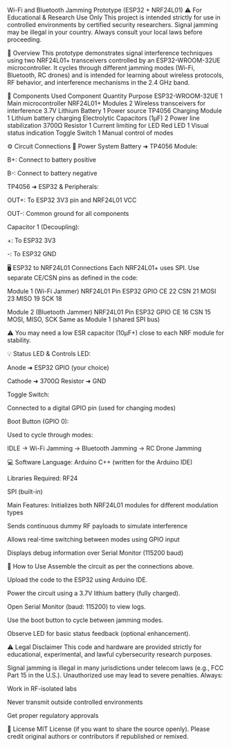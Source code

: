  Wi-Fi and Bluetooth Jamming Prototype (ESP32 + NRF24L01)
⚠️ For Educational & Research Use Only
This project is intended strictly for use in controlled environments by certified security researchers. Signal jamming may be illegal in your country. Always consult your local laws before proceeding.

📡 Overview
This prototype demonstrates signal interference techniques using two NRF24L01+ transceivers controlled by an ESP32-WROOM-32UE microcontroller. It cycles through different jamming modes (Wi-Fi, Bluetooth, RC drones) and is intended for learning about wireless protocols, RF behavior, and interference mechanisms in the 2.4 GHz band.

🧰 Components Used
Component	Quantity	Purpose
ESP32-WROOM-32UE	1	Main microcontroller
NRF24L01+ Modules	2	Wireless transceivers for interference
3.7V Lithium Battery	1	Power source
TP4056 Charging Module	1	Lithium battery charging
Electrolytic Capacitors (1µF)	2	Power line stabilization
3700Ω Resistor	1	Current limiting for LED
Red LED	1	Visual status indication
Toggle Switch	1	Manual control of modes

⚙️ Circuit Connections
🔌 Power System
Battery ➜ TP4056 Module:

B+: Connect to battery positive

B-: Connect to battery negative

TP4056 ➜ ESP32 & Peripherals:

OUT+: To ESP32 3V3 pin and NRF24L01 VCC

OUT-: Common ground for all components

Capacitor 1 (Decoupling):

+: To ESP32 3V3

-: To ESP32 GND

🖥️ ESP32 to NRF24L01 Connections
Each NRF24L01+ uses SPI. Use separate CE/CSN pins as defined in the code:

Module 1 (Wi-Fi Jammer)
NRF24L01 Pin	ESP32 GPIO
CE	22
CSN	21
MOSI	23
MISO	19
SCK	18

Module 2 (Bluetooth Jammer)
NRF24L01 Pin	ESP32 GPIO
CE	16
CSN	15
MOSI, MISO, SCK	Same as Module 1 (shared SPI bus)

⚠️ You may need a low ESR capacitor (10µF+) close to each NRF module for stability.

💡 Status LED & Controls
LED:

Anode ➜ ESP32 GPIO (your choice)

Cathode ➜ 3700Ω Resistor ➜ GND

Toggle Switch:

Connected to a digital GPIO pin (used for changing modes)

Boot Button (GPIO 0):

Used to cycle through modes:

IDLE → Wi-Fi Jamming → Bluetooth Jamming → RC Drone Jamming

💻 Software
Language:
Arduino C++ (written for the Arduino IDE)

Libraries Required:
RF24

SPI (built-in)

Main Features:
Initializes both NRF24L01 modules for different modulation types

Sends continuous dummy RF payloads to simulate interference

Allows real-time switching between modes using GPIO input

Displays debug information over Serial Monitor (115200 baud)

🚀 How to Use
Assemble the circuit as per the connections above.

Upload the code to the ESP32 using Arduino IDE.

Power the circuit using a 3.7V lithium battery (fully charged).

Open Serial Monitor (baud: 115200) to view logs.

Use the boot button to cycle between jamming modes.

Observe LED for basic status feedback (optional enhancement).

⚠️ Legal Disclaimer
This code and hardware are provided strictly for educational, experimental, and lawful cybersecurity research purposes.

Signal jamming is illegal in many jurisdictions under telecom laws (e.g., FCC Part 15 in the U.S.). Unauthorized use may lead to severe penalties. Always:

Work in RF-isolated labs

Never transmit outside controlled environments

Get proper regulatory approvals

📎 License
MIT License (if you want to share the source openly).
Please credit original authors or contributors if republished or remixed.
